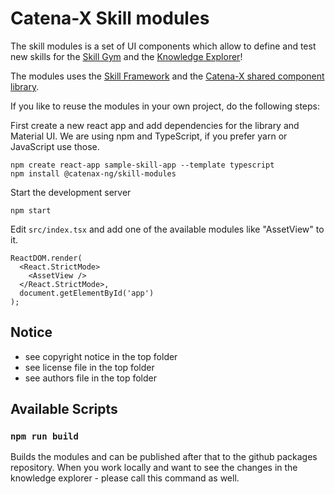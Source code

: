 # Catena-X Skill modules

The skill modules is a set of UI components which allow to define and test new skills for the [Skill Gym](../skill_gym) and the [Knowledge Explorer](../knowledge_explorer)! 

The modules uses the [Skill Framework](../skill_framework) and the [Catena-X shared component library](https://www.npmjs.com/package/cx-portal-shared-components).

If you like to reuse the modules in your own project, do the following steps:

First create a new react app and add dependencies for the library and Material UI.
We are using npm and TypeScript, if you prefer yarn or JavaScript use those.

    npm create react-app sample-skill-app --template typescript
    npm install @catenax-ng/skill-modules


Start the development server

    
    npm start


Edit `src/index.tsx` and add one of the available modules like "AssetView" to it.

    ReactDOM.render(
      <React.StrictMode>
        <AssetView />
      </React.StrictMode>,
      document.getElementById('app')
    );


## Notice

* see copyright notice in the top folder
* see license file in the top folder
* see authors file in the top folder

## Available Scripts

### `npm run build`

Builds the modules and can be published after that to the github packages repository.
When you work locally and want to see the changes in the knowledge explorer - please call this command as well.



